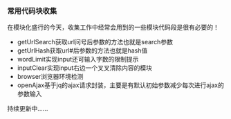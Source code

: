 ﻿### 常用代码块收集

在模块化盛行的今天，收集工作中经常会用到的一些模块代码段是很有必要的！
* getUrlSearch获取url问号后参数的方法也就是search参数
* getUrlHash获取url#后参数的方法也就是hash值
* wordLimit实现input还可输入字数的限制提示
* inputClear实现input右边一个叉叉清除内容的模块
* browser浏览器环境检测
* openAjax基于jq的ajax请求封装，主要是有默认初始参数减少每次进行ajax的参数输入

持续更新中......